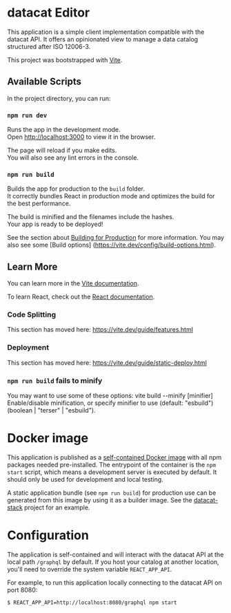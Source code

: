 # datacat Editor

This application is a simple client implementation compatible with the datacat API.
It offers an opinionated view to manage a data catalog structured after ISO 12006-3.

This project was bootstrapped with [Vite](https://github.com/vitejs/vite).

## Available Scripts

In the project directory, you can run:

### `npm run dev`

Runs the app in the development mode.<br />
Open [http://localhost:3000](http://localhost:3000) to view it in the browser.

The page will reload if you make edits.<br />
You will also see any lint errors in the console.

### `npm run build`

Builds the app for production to the `build` folder.<br />
It correctly bundles React in production mode and optimizes the build for the best performance.

The build is minified and the filenames include the hashes.<br />
Your app is ready to be deployed!

See the section about [Building for Production](https://vite.dev/guide/build.html) for more information.
You may also see some [Build options] (https://vite.dev/config/build-options.html). 

## Learn More

You can learn more in the [Vite documentation](https://vite.dev/guide/).

To learn React, check out the [React documentation](https://reactjs.org/).

### Code Splitting

This section has moved here: https://vite.dev/guide/features.html 

### Deployment

This section has moved here: https://vite.dev/guide/static-deploy.html 

### `npm run build` fails to minify

You may want to use some of these options: vite build --minify [minifier]	Enable/disable minification, or specify minifier to use (default: "esbuild") (boolean | "terser" | "esbuild").

# Docker image

This application is published as a [self-contained Docker image](https://hub.docker.com/repository/docker/bentrm/datacat-editor) 
with all npm packages needed pre-installed. The entrypoint of the container is the `npm start` script, which means a development
server is executed by default. It should only be used for development and local testing.

A static application bundle (see `npm run build`) for production use can be generated from this image
by using it as a builder image.
See the [datacat-stack](https://github.com/dd-bim/datacat-stack) project for an example.

# Configuration

The application is self-contained and will interact with the datacat API at the local path `/graphql`
by default. If you host your catalog at another location, you'll need to override the system variable `REACT_APP_API`.

For example, to run this application locally connecting to the datacat API on port 8080:

````bash
$ REACT_APP_API=http://localhost:8080/graphql npm start 
````
